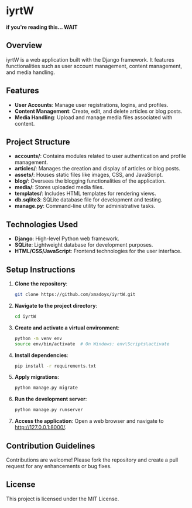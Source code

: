 # iyrtW

**if you're reading this... WAIT**

## Overview

iyrtW is a web application built with the Django framework. It features functionalities such as user account management, content management, and media handling.

## Features

- **User Accounts**: Manage user registrations, logins, and profiles.
- **Content Management**: Create, edit, and delete articles or blog posts.
- **Media Handling**: Upload and manage media files associated with content.

## Project Structure

- **accounts/**: Contains modules related to user authentication and profile management.
- **articles/**: Manages the creation and display of articles or blog posts.
- **assets/**: Houses static files like images, CSS, and JavaScript.
- **blog/**: Oversees the blogging functionalities of the application.
- **media/**: Stores uploaded media files.
- **templates/**: Includes HTML templates for rendering views.
- **db.sqlite3**: SQLite database file for development and testing.
- **manage.py**: Command-line utility for administrative tasks.

## Technologies Used

- **Django**: High-level Python web framework.
- **SQLite**: Lightweight database for development purposes.
- **HTML/CSS/JavaScript**: Frontend technologies for the user interface.

## Setup Instructions

1. **Clone the repository**:
   ```bash
   git clone https://github.com/xmadoyx/iyrtW.git

2. **Navigate to the project directory**:
   ```bash
   cd iyrtW

3. **Create and activate a virtual environment**:
   ```bash
   python -m venv env
   source env/bin/activate  # On Windows: env\Scripts\activate

4. **Install dependencies**:
   ```bash
   pip install -r requirements.txt

5. **Apply migrations**:
   ```bash
   python manage.py migrate

6. **Run the development server**:
   ```bash
   python manage.py runserver

7. **Access the application**: Open a web browser and navigate to <http://127.0.0.1:8000/>.

## Contribution Guidelines

Contributions are welcome! Please fork the repository and create a pull request for any enhancements or bug fixes.

## License

This project is licensed under the MIT License.
